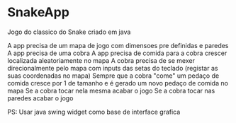 # SnakeApp
Jogo do classico do Snake criado em java 

A app precisa de um mapa de jogo com dimensoes pre definidas e paredes
A app precisa de uma cobra
A app precisa de comida para a cobra crescer localizada aleatoriamente no mapa
A cobra precisa de se mexer direcionalmente pelo mapa com inputs das setas do teclado (registar as suas coordenadas no mapa)
Sempre que a cobra "come" um pedaço de comida cresce por 1 de tamanho e é gerado um novo pedaço de comida no mapa
Se a cobra tocar nela mesma acabar o jogo
Se a cobra tocar nas paredes acabar o jogo

PS: Usar java swing widget como base de interface grafica
